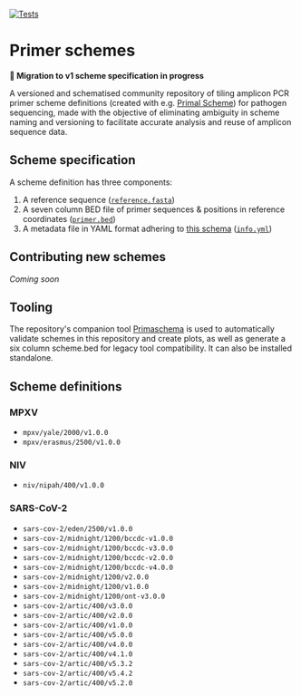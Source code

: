 [![Tests](https://github.com/pha4ge/primer-schemes/actions/workflows/test.yml/badge.svg)](https://github.com/pha4ge/primer-schemes/actions/workflows/test.yml)

# Primer schemes

**🚨 Migration to v1 scheme specification in progress**

A versioned and schematised community repository of tiling amplicon PCR primer scheme definitions (created with e.g. [Primal Scheme](https://primalscheme.com)) for pathogen sequencing, made with the objective of eliminating ambiguity in scheme naming and versioning to facilitate accurate analysis and reuse of amplicon sequence data.



## Scheme specification

A scheme definition has three components:

1.  A reference sequence ([`reference.fasta`](https://github.com/pha4ge/primer-schemes/blob/main/sars-cov-2/artic/v4.1/reference.fasta))
2.  A seven column BED file of primer sequences & positions in reference coordinates ([`primer.bed`](https://github.com/pha4ge/primer-schemes/blob/main/sars-cov-2/artic/v4.1/primer.bed))
3.  A metadata file in YAML format adhering to [this schema](https://github.com/pha4ge/primaschema/blob/main/src/primaschema/schema/info.yml) ([`info.yml`](https://github.com/pha4ge/primer-schemes/blob/main/schemes/sars-cov-2/artic/400/v4.1.0/info.yml))



## Contributing new schemes

*Coming soon*



## Tooling

The repository's companion tool [Primaschema](https://github.com/pha4ge/primaschema) is used to automatically validate schemes in this repository and create plots, as well as generate a six column scheme.bed for legacy tool compatibility. It can also be installed standalone.



## Scheme definitions

### MPXV

- `mpxv/yale/2000/v1.0.0`
- `mpxv/erasmus/2500/v1.0.0`

### NIV

- `niv/nipah/400/v1.0.0`

### SARS-CoV-2

- `sars-cov-2/eden/2500/v1.0.0`
- `sars-cov-2/midnight/1200/bccdc-v1.0.0`
- `sars-cov-2/midnight/1200/bccdc-v3.0.0`
- `sars-cov-2/midnight/1200/bccdc-v2.0.0`
- `sars-cov-2/midnight/1200/bccdc-v4.0.0`
- `sars-cov-2/midnight/1200/v2.0.0`
- `sars-cov-2/midnight/1200/v1.0.0`
- `sars-cov-2/midnight/1200/ont-v3.0.0`
- `sars-cov-2/artic/400/v3.0.0`
- `sars-cov-2/artic/400/v2.0.0`
- `sars-cov-2/artic/400/v1.0.0`
- `sars-cov-2/artic/400/v5.0.0`
- `sars-cov-2/artic/400/v4.0.0`
- `sars-cov-2/artic/400/v4.1.0`
- `sars-cov-2/artic/400/v5.3.2`
- `sars-cov-2/artic/400/v5.4.2`
- `sars-cov-2/artic/400/v5.2.0`
